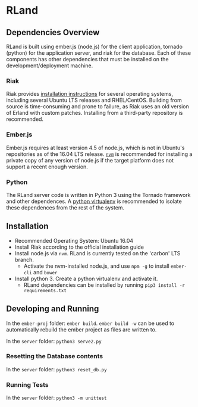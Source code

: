 # RLand

## Dependencies Overview
RLand is built using ember.js (node.js) for the client application,
tornado (python) for the application server, and riak for the database.
Each of these components has other dependencies that must be installed on
the development/deployment machine.

### Riak
Riak provides [installation instructions](http://docs.basho.com/riak/kv/2.2.3/setup/installing/)
for several operating systems, including several Ubuntu LTS releases and
RHEL/CentOS. Building from source is time-consuming and prone to failure, as
Riak uses an old version of Erland with custom patches. Installing from
a third-party repository is recommended.

### Ember.js
Ember.js requires at least version 4.5 of node.js, which is not in
Ubuntu's repositories as of the 16.04 LTS release. [`nvm`](https://github.com/creationix/nvm/)
is recommended for installing a private copy of any version of node.js
if the target platform does not support a recent enough version.

### Python
The RLand server code is written in Python 3 using the Tornado framework
and other dependences. A [python virtualenv](https://docs.python.org/3/library/venv.html)
is recommended to isolate these dependences from the rest of the system.

## Installation
* Recommended Operating System: Ubuntu 16.04
* Install Riak according to the official installation guide
* Install node.js via `nvm`. RLand is currently tested on the 'carbon'
  LTS branch.
  * Activate the nvm-installed node.js, and use `npm -g` to install
    `ember-cli` and `bower`
* Install python 3. Create a python virtualenv and activate it.
  * RLand dependencies can be installed by running `pip3 install -r requirements.txt`

## Developing and Running
In the `ember-proj` folder: `ember build`. `ember build -w` can be used
to automatically rebuild the ember project as files are written to.

In the `server` folder: `python3 serve2.py`

### Resetting the Database contents
In the `server` folder: `python3 reset_db.py`

### Running Tests
In the `server` folder: `python3 -m unittest`
